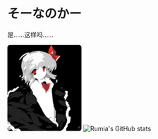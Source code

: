 # そーなのかー

是……这样吗……

![Rumia](./rumia.png) ![Rumia's GitHub stats](https://github-readme-stats.vercel.app/api?username=rumia-san&text_color=ffffff&bg_color=000000&icon_color=ff3316&title_color=ff3316&show_icons=true&hide_border=true)
